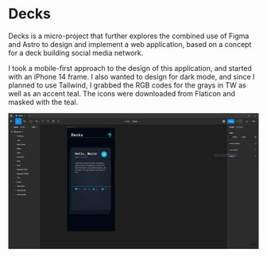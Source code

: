 # Decks

Decks is a micro-project that further explores the combined use of Figma and Astro to design and implement a web application, based on a concept for a deck building social media network.

I took a mobile-first approach to the design of this application, and started with an iPhone 14 frame. I also wanted to design for dark mode, and since I planned to use Tailwind, I grabbed the RGB codes for the grays in TW as well as an accent teal. The icons were downloaded from Flaticon and masked with the teal.

![Figma design](https://raw.githubusercontent.com/blair3003/decks/master/public/decks-figma.png)